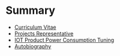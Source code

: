 # Summary

* [Curriculum Vitae](content/cv.md)
* [Projects Representative](content/audio.md)
* [IOT Product Power Consumption Tuning](content/iotpwr.md)
* [Autobiography](README.md)
